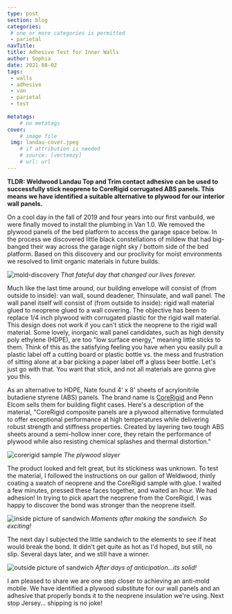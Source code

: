 ```yaml
---
type: post
section: blog
categories: 
 # one or more categories is permitted
 - parietal
navTitle: 
title: Adhesive Test for Inner Walls
author: Sophia
date: 2021-08-02
tags:
 - walls
 - adhesive
 - van
 - parietal
 - test
 
metatags:
	# no metatags
cover: 
	# image file
 img: landau-cover.jpeg
	# if attribution is needed
	# source: [vecteezy]
	# url: url
---
```

**TLDR: Weldwood Landau Top and Trim contact adhesive can be used to successfully stick neoprene to CoreRigid corrugated ABS panels.  This means we have identified a suitable alternative to plywood for our interior wall panels.**<!--excerpt-->

On a cool day in the fall of 2019 and four years into our first vanbuild, we were finally moved to install the plumbing in Van 1.0.  We removed the plywood panels of the bed platform to access the garage space below.  In the process we discovered little black constellations of mildew that had big-banged their way across the garage night sky / bottom side of the bed platform.  Based on this discovery and our proclivity for moist environments we resolved to limit organic materials in future builds.

![mold-discovery](mold-discovery.jpg)
_That fateful day that changed our lives forever._

Much like the last time around, our building envelope will consist of (from outside to inside): van wall, sound deadener, Thinsulate, and wall panel.  The wall panel itself will consist of (from outside to inside): rigid wall material glued to neoprene glued to a wall covering.  The objective has been to replace 1/4 inch plywood with corrugated plastic for the rigid wall material.  This design does not work if you can't stick the neoprene to the rigid wall material.  Some lovely, inorganic wall panel candidates, such as high density poly ethylene (HDPE), are too "low surface energy," meaning little sticks to them.  Think of this as the satisfying feeling you have when you easily pull a plastic label off a cutting board or plastic bottle vs. the mess and frustration of sitting alone at a bar picking a paper label off a glass beer bottle.  Let's just go with that.  You want that stick, and not all materials are gonna give you this.

As an alternative to HDPE, Nate found 4' x 8' sheets of acrylonitrile butadiene styrene (ABS) panels.  The brand name is [CoreRigid](https://www.penn-elcom.com/pdf/CoreRigid%20-%20Penn%20Elcom.pdf) and Penn Elcom sells them for building flight cases.  Here's a description of the material, "CoreRigid composite panels are a plywood alternative formulated to offer exceptional performance at high temperatures while delivering robust strength and stiffness properties.  Created by layering two tough ABS sheets around a semi-hollow inner core, they retain the performance of plywood while also resisting chemical splashes and thermal distortion."

![corerigid sample](corerigid.jpeg)
_The plywood slayer_

The product looked and felt great, but its stickiness was unknown.  To test the material, I followed the instructions on our gallon of Weldwood, thinly coating a swatch of neoprene and the CoreRigid sample with glue.  I waited a few minutes, pressed these faces together, and waited an hour.  We had adhesion!  In trying to pick apart the neoprene from the CoreRigid, I was happy to discover the bond was stronger than the neoprene itself.  

![inside picture of sandwich](sandwich.JPG)
_Moments after making the sandwich.  So exciting!_

The next day I subjected the little sandwich to the elements to see if heat would break the bond.  It didn't get quite as hot as I'd hoped, but still, no slip.  Several days later, and we still have a winner.  

![outside picture of sandwich](outside-sandwich.jpeg)
_After days of anticipation...its solid!_

I am pleased to share we are one step closer to achieving an anti-mold mobile.  We have identified a plywood substitute for our wall panels and an adhesive that properly bonds it to the neoprene insulation we're using.  Next stop Jersey... shipping is no joke!